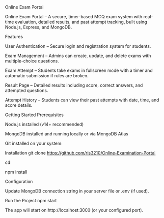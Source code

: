Online Exam Portal

Online Exam Portal – A secure, timer-based MCQ exam system with real-time evaluation, detailed results, and past attempt tracking, built using Node.js, Express, and MongoDB.

Features

User Authentication – Secure login and registration system for students.

Exam Management – Admins can create, update, and delete exams with multiple-choice questions.

Exam Attempt – Students take exams in fullscreen mode with a timer and automatic submission if rules are broken.

Result Page – Detailed results including score, correct answers, and attempted questions.

Attempt History – Students can view their past attempts with date, time, and score details.

Getting Started
Prerequisites

Node.js installed (v14+ recommended)

MongoDB installed and running locally or via MongoDB Atlas

Git installed on your system

Installation
git clone https://github.com/ris3210/Online-Examination-Portal

cd <project-folder>

npm install

Configuration

Update MongoDB connection string in your server file or .env (if used).

Run the Project
npm start


The app will start on http://localhost:3000 (or your configured port).
